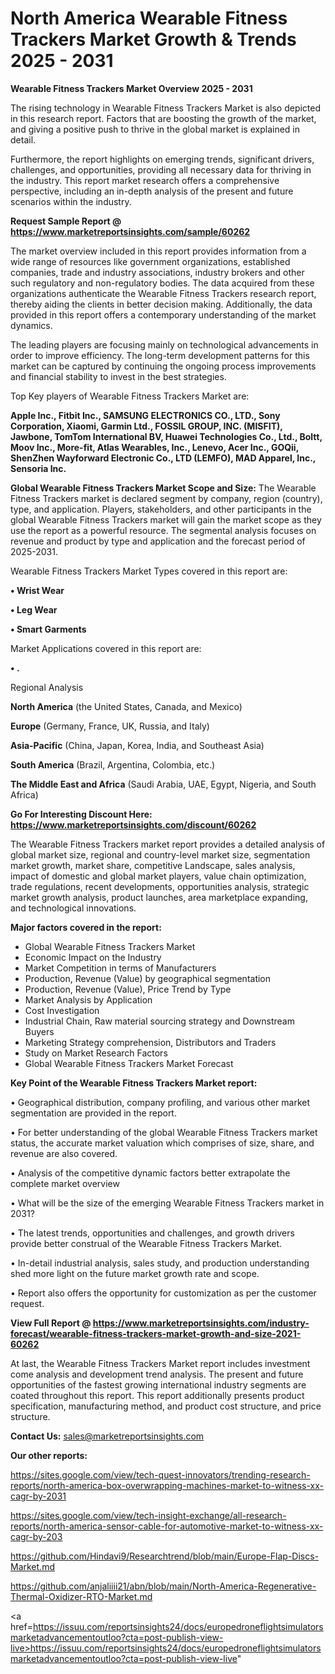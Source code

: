 # North America Wearable Fitness Trackers Market Growth & Trends 2025 - 2031

<Strong> Wearable Fitness Trackers Market Overview 2025 - 2031</strong>

The rising technology in Wearable Fitness Trackers Market is also depicted in this research report. Factors that are boosting the growth of the market, and giving a positive push to thrive in the global market is explained in detail.

Furthermore, the report highlights on emerging trends, significant drivers, challenges, and opportunities, providing all necessary data for thriving in the industry. This report market research offers a comprehensive perspective, including an in-depth analysis of the present and future scenarios within the industry.

<strong>Request Sample Report @ <a href=https://www.marketreportsinsights.com/sample/60262>https://www.marketreportsinsights.com/sample/60262</a></strong>

The market overview included in this report provides information from a wide range of resources like government organizations, established companies, trade and industry associations, industry brokers and other such regulatory and non-regulatory bodies. The data acquired from these organizations authenticate the Wearable Fitness Trackers research report, thereby aiding the clients in better decision making. Additionally, the data provided in this report offers a contemporary understanding of the market dynamics.

The leading players are focusing mainly on technological advancements in order to improve efficiency. The long-term development patterns for this market can be captured by continuing the ongoing process improvements and financial stability to invest in the best strategies.

Top Key players of Wearable Fitness Trackers Market are:

<strong>Apple Inc., Fitbit Inc., SAMSUNG ELECTRONICS CO., LTD., Sony Corporation, Xiaomi, Garmin Ltd., FOSSIL GROUP, INC. (MISFIT), Jawbone, TomTom International BV, Huawei Technologies Co., Ltd., Boltt, Moov Inc., More-fit, Atlas Wearables, Inc., Lenevo, Acer Inc., GOQii, ShenZhen Wayforward Electronic Co., LTD (LEMFO), MAD Apparel, Inc., Sensoria Inc.</strong>

<strong><b>Global Wearable Fitness Trackers Market Scope and Size:</b></strong>
The Wearable Fitness Trackers market is declared segment by company, region (country), type, and application. Players, stakeholders, and other participants in the global Wearable Fitness Trackers market will gain the market scope as they use the report as a powerful resource. The segmental analysis focuses on revenue and product by type and application and the forecast period of 2025-2031.

Wearable Fitness Trackers Market Types covered in this report are:

<strong>• Wrist Wear

• Leg Wear

• Smart Garments</strong>

Market Applications covered in this report are:

<strong>• .</strong> 

Regional Analysis

<strong>North America</strong> (the United States, Canada, and Mexico)

<strong>Europe</strong> (Germany, France, UK, Russia, and Italy)

<strong>Asia-Pacific</strong> (China, Japan, Korea, India, and Southeast Asia)

<strong>South America</strong> (Brazil, Argentina, Colombia, etc.)

<strong>The Middle East and Africa</strong> (Saudi Arabia, UAE, Egypt, Nigeria, and South Africa)

<strong>Go For Interesting Discount Here: <a href=https://www.marketreportsinsights.com/discount/60262>https://www.marketreportsinsights.com/discount/60262</a></strong>

The Wearable Fitness Trackers market report provides a detailed analysis of global market size, regional and country-level market size, segmentation market growth, market share, competitive Landscape, sales analysis, impact of domestic and global market players, value chain optimization, trade regulations, recent developments, opportunities analysis, strategic market growth analysis, product launches, area marketplace expanding, and technological innovations.

<strong><b>Major factors covered in the report:</b></strong>
<ul>
  <li>Global Wearable Fitness Trackers Market </li>
  <li>Economic Impact on the Industry</li>
  <li>Market Competition in terms of Manufacturers</li>
  <li>Production, Revenue (Value) by geographical segmentation</li>
  <li>Production, Revenue (Value), Price Trend by Type</li>
  <li>Market Analysis by Application</li>
  <li>Cost Investigation</li>
  <li>Industrial Chain, Raw material sourcing strategy and Downstream Buyers</li>
  <li>Marketing Strategy comprehension, Distributors and Traders</li>
  <li>Study on Market Research Factors</li>
  <li>Global Wearable Fitness Trackers Market Forecast</li>
</ul>

<strong><b>Key Point of the Wearable Fitness Trackers Market report:</b></strong>

• Geographical distribution, company profiling, and various other market segmentation are provided in the report.

• For better understanding of the global Wearable Fitness Trackers market status, the accurate market valuation which comprises of size, share, and revenue are also covered.

• Analysis of the competitive dynamic factors better extrapolate the complete market overview

• What will be the size of the emerging Wearable Fitness Trackers market in 2031?

• The latest trends, opportunities and challenges, and growth drivers provide better construal of the Wearable Fitness Trackers Market.

• In-detail industrial analysis, sales study, and production understanding shed more light on the future market growth rate and scope.

• Report also offers the opportunity for customization as per the customer request.

<strong><b>View Full Report @ <a href=https://www.marketreportsinsights.com/industry-forecast/wearable-fitness-trackers-market-growth-and-size-2021-60262>https://www.marketreportsinsights.com/industry-forecast/wearable-fitness-trackers-market-growth-and-size-2021-60262</a></b></strong>


At last, the Wearable Fitness Trackers Market report includes investment come analysis and development trend analysis. The present and future opportunities of the fastest growing international industry segments are coated throughout this report. This report additionally presents product specification, manufacturing method, and product cost structure, and price structure.

<strong>Contact Us:</strong>
sales@marketreportsinsights.com

<strong>Our other reports:</strong>

<a href=https://sites.google.com/view/tech-quest-innovators/trending-research-reports/north-america-box-overwrapping-machines-market-to-witness-xx-cagr-by-2031>https://sites.google.com/view/tech-quest-innovators/trending-research-reports/north-america-box-overwrapping-machines-market-to-witness-xx-cagr-by-2031</a>

<a href=https://sites.google.com/view/tech-insight-exchange/all-research-reports/north-america-sensor-cable-for-automotive-market-to-witness-xx-cagr-by-203>https://sites.google.com/view/tech-insight-exchange/all-research-reports/north-america-sensor-cable-for-automotive-market-to-witness-xx-cagr-by-203</a>

<a href=https://github.com/Hindavi9/Researchtrend/blob/main/Europe-Flap-Discs-Market.md>https://github.com/Hindavi9/Researchtrend/blob/main/Europe-Flap-Discs-Market.md</a>

<a href=https://github.com/anjaliiii21/abn/blob/main/North-America-Regenerative-Thermal-Oxidizer-RTO-Market.md>https://github.com/anjaliiii21/abn/blob/main/North-America-Regenerative-Thermal-Oxidizer-RTO-Market.md</a>

<a href=https://issuu.com/reportsinsights24/docs/europedroneflightsimulatorsmarketadvancementoutloo?cta=post-publish-view-live>https://issuu.com/reportsinsights24/docs/europedroneflightsimulatorsmarketadvancementoutloo?cta=post-publish-view-live</a>"
